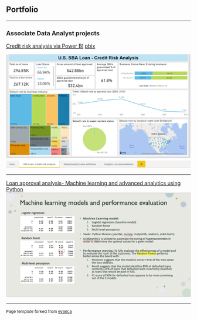 ## Portfolio

---

### Associate Data Analyst projects

[Credit risk analysis via Power BI](/sample_page)
[pbix](/pdf/CreditRiskAnalysis.pbix)

<img src="images/powerbi.png?raw=true"/>


---
[Loan approval analysis- Machine learning and advanced analytics using Python](/pdf/LoanApprovalAnalysis_Python.pptx)
<img src="images/mleval.png?raw=true"/>





---
<p style="font-size:11px">Page template forked from <a href="https://github.com/evanca/quick-portfolio">evanca</a></p>
<!-- Remove above link if you don't want to attibute -->
